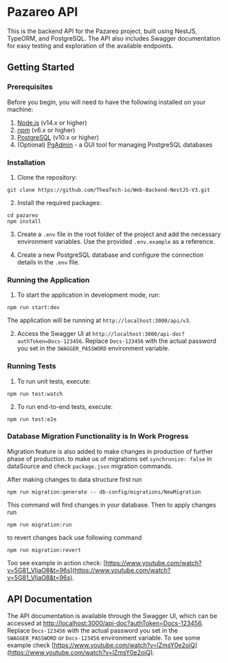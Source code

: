 # Pazareo API

This is the backend API for the Pazareo project, built using NestJS, TypeORM, and PostgreSQL. The API also includes Swagger documentation for easy testing and exploration of the available endpoints.

## Getting Started

### Prerequisites

Before you begin, you will need to have the following installed on your machine:

1. [Node.js](https://nodejs.org/) (v14.x or higher)
2. [npm](https://www.npmjs.com/) (v6.x or higher)
3. [PostgreSQL](https://www.postgresql.org/download/) (v10.x or higher)
4. (Optional) [PgAdmin](https://www.pgadmin.org/download/) - a GUI tool for managing PostgreSQL databases

### Installation

1. Clone the repository:

```
git clone https://github.com/TheaTech-io/Web-Backend-NestJS-V3.git
```

2. Install the required packages:

```
cd pazareo
npm install
```

3. Create a `.env` file in the root folder of the project and add the necessary environment variables. Use the provided `.env.example` as a reference.

4. Create a new PostgreSQL database and configure the connection details in the `.env` file.

### Running the Application

1. To start the application in development mode, run:

```
npm run start:dev
```

The application will be running at `http://localhost:3000/api/v3`.

2. Access the Swagger UI at `http://localhost:3000/api-doc?authToken=Docs-123456`. Replace `Docs-123456` with the actual password you set in the `SWAGGER_PASSWORD` environment variable.

### Running Tests

1. To run unit tests, execute:

```
npm run test:watch
```

2. To run end-to-end tests, execute:

```
npm run test:e2e
```

### Database Migration Functionality is In Work Progress

Migration feature is also added to make changes in production of further phase of production. to make us of migrations set `synchronize: false` in dataSource and check `package.json` migration commands.

After making changes to data structure first run

```
npm run migration:generate -- db-config/migrations/NewMigration
```

This command will find changes in your database. Then to apply changes run

```
npm run migration:run
```

to revert changes back use following command

```
npm run migration:revert
```

Too see example in action check: [https://www.youtube.com/watch?v=5G81_VIjaO8&t=96s](https://www.youtube.com/watch?v=5G81_VIjaO8&t=96s).

## API Documentation

The API documentation is available through the Swagger UI, which can be accessed at [http://localhost:3000/api-doc?authToken=Docs-123456](http://localhost:3000/api-doc?authToken=Docs-123456). Replace `Docs-123456` with the actual password you set in the `SWAGGER_PASSWORD` or `Docs-123456` environment variable. To see some example check [https://www.youtube.com/watch?v=lZmsY0e2ojQ](https://www.youtube.com/watch?v=lZmsY0e2ojQ).
